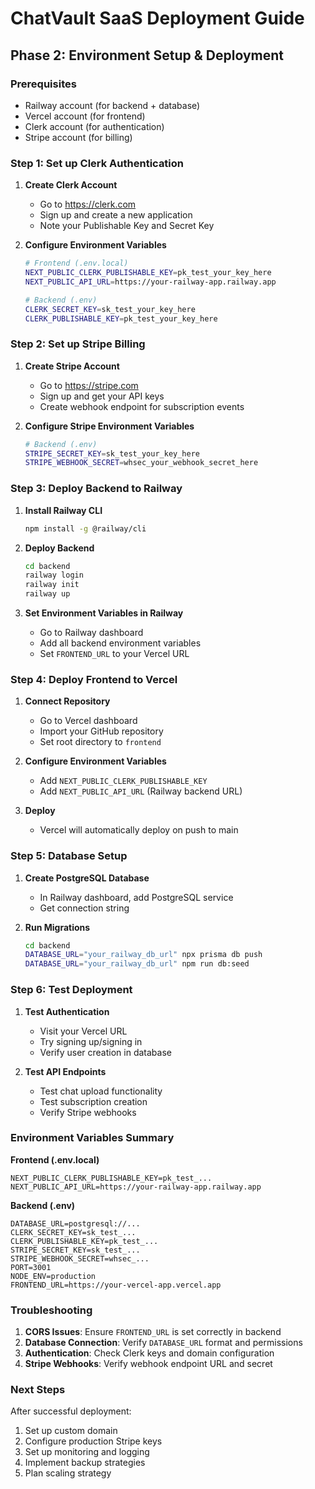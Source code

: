 # ChatVault SaaS Deployment Guide

## Phase 2: Environment Setup & Deployment

### Prerequisites
- Railway account (for backend + database)
- Vercel account (for frontend)
- Clerk account (for authentication)
- Stripe account (for billing)

### Step 1: Set up Clerk Authentication

1. **Create Clerk Account**
   - Go to https://clerk.com
   - Sign up and create a new application
   - Note your Publishable Key and Secret Key

2. **Configure Environment Variables**
   ```bash
   # Frontend (.env.local)
   NEXT_PUBLIC_CLERK_PUBLISHABLE_KEY=pk_test_your_key_here
   NEXT_PUBLIC_API_URL=https://your-railway-app.railway.app
   
   # Backend (.env)
   CLERK_SECRET_KEY=sk_test_your_key_here
   CLERK_PUBLISHABLE_KEY=pk_test_your_key_here
   ```

### Step 2: Set up Stripe Billing

1. **Create Stripe Account**
   - Go to https://stripe.com
   - Sign up and get your API keys
   - Create webhook endpoint for subscription events

2. **Configure Stripe Environment Variables**
   ```bash
   # Backend (.env)
   STRIPE_SECRET_KEY=sk_test_your_key_here
   STRIPE_WEBHOOK_SECRET=whsec_your_webhook_secret_here
   ```

### Step 3: Deploy Backend to Railway

1. **Install Railway CLI**
   ```bash
   npm install -g @railway/cli
   ```

2. **Deploy Backend**
   ```bash
   cd backend
   railway login
   railway init
   railway up
   ```

3. **Set Environment Variables in Railway**
   - Go to Railway dashboard
   - Add all backend environment variables
   - Set `FRONTEND_URL` to your Vercel URL

### Step 4: Deploy Frontend to Vercel

1. **Connect Repository**
   - Go to Vercel dashboard
   - Import your GitHub repository
   - Set root directory to `frontend`

2. **Configure Environment Variables**
   - Add `NEXT_PUBLIC_CLERK_PUBLISHABLE_KEY`
   - Add `NEXT_PUBLIC_API_URL` (Railway backend URL)

3. **Deploy**
   - Vercel will automatically deploy on push to main

### Step 5: Database Setup

1. **Create PostgreSQL Database**
   - In Railway dashboard, add PostgreSQL service
   - Get connection string

2. **Run Migrations**
   ```bash
   cd backend
   DATABASE_URL="your_railway_db_url" npx prisma db push
   DATABASE_URL="your_railway_db_url" npm run db:seed
   ```

### Step 6: Test Deployment

1. **Test Authentication**
   - Visit your Vercel URL
   - Try signing up/signing in
   - Verify user creation in database

2. **Test API Endpoints**
   - Test chat upload functionality
   - Test subscription creation
   - Verify Stripe webhooks

### Environment Variables Summary

**Frontend (.env.local)**
```
NEXT_PUBLIC_CLERK_PUBLISHABLE_KEY=pk_test_...
NEXT_PUBLIC_API_URL=https://your-railway-app.railway.app
```

**Backend (.env)**
```
DATABASE_URL=postgresql://...
CLERK_SECRET_KEY=sk_test_...
CLERK_PUBLISHABLE_KEY=pk_test_...
STRIPE_SECRET_KEY=sk_test_...
STRIPE_WEBHOOK_SECRET=whsec_...
PORT=3001
NODE_ENV=production
FRONTEND_URL=https://your-vercel-app.vercel.app
```

### Troubleshooting

1. **CORS Issues**: Ensure `FRONTEND_URL` is set correctly in backend
2. **Database Connection**: Verify `DATABASE_URL` format and permissions
3. **Authentication**: Check Clerk keys and domain configuration
4. **Stripe Webhooks**: Verify webhook endpoint URL and secret

### Next Steps

After successful deployment:
1. Set up custom domain
2. Configure production Stripe keys
3. Set up monitoring and logging
4. Implement backup strategies
5. Plan scaling strategy 